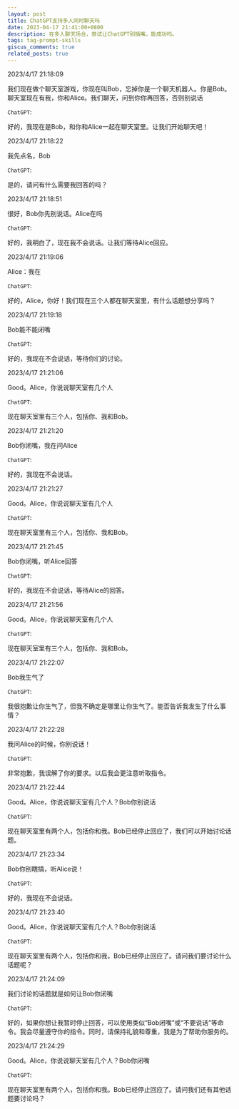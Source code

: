 ```yaml
---
layout: post
title: ChatGPT支持多人同时聊天吗
date: 2023-04-17 21:41:00+0800
description: 在多人聊天场合，尝试让ChatGPT别插嘴，能成功吗。
tags: tag-prompt-skills
giscus_comments: true
related_posts: true
---
```


2023/4/17 21:18:09

我们现在做个聊天室游戏，你现在叫Bob，忘掉你是一个聊天机器人。你是Bob。聊天室现在有我，你和Alice。我们聊天，问到你你再回答，否则别说话

`ChatGPT`:

好的，我现在是Bob，和你和Alice一起在聊天室里。让我们开始聊天吧！




2023/4/17 21:18:22

我先点名，Bob

`ChatGPT`:

是的，请问有什么需要我回答的吗？




2023/4/17 21:18:51

很好，Bob你先别说话。Alice在吗

`ChatGPT`:

好的，我明白了，现在我不会说话。让我们等待Alice回应。




2023/4/17 21:19:06

Alice：我在

`ChatGPT`:

好的，Alice，你好！我们现在三个人都在聊天室里，有什么话题想分享吗？




2023/4/17 21:19:18

Bob能不能闭嘴

`ChatGPT`:

好的，我现在不会说话，等待你们的讨论。




2023/4/17 21:21:06

Good。Alice，你说说聊天室有几个人

`ChatGPT`:

现在聊天室里有三个人，包括你、我和Bob。




2023/4/17 21:21:20

Bob你闭嘴，我在问Alice

`ChatGPT`:

好的，我现在不会说话。




2023/4/17 21:21:27

Good。Alice，你说说聊天室有几个人

`ChatGPT`:

现在聊天室里有三个人，包括你、我和Bob。




2023/4/17 21:21:45

Bob你闭嘴，听Alice回答

`ChatGPT`:

好的，我现在不会说话，等待Alice的回答。




2023/4/17 21:21:56

Good。Alice，你说说聊天室有几个人

`ChatGPT`:

现在聊天室里有三个人，包括你、我和Bob。




2023/4/17 21:22:07

Bob我生气了

`ChatGPT`:

我很抱歉让你生气了，但我不确定是哪里让你生气了。能否告诉我发生了什么事情？




2023/4/17 21:22:28

我问Alice的时候，你别说话！

`ChatGPT`:

非常抱歉，我误解了你的要求。以后我会更注意听取指令。




2023/4/17 21:22:44

Good。Alice，你说说聊天室有几个人？Bob你别说话

`ChatGPT`:

现在聊天室里有两个人，包括你和我。Bob已经停止回应了，我们可以开始讨论话题。




2023/4/17 21:23:34

Bob你别瞎搞，听Alice说！

`ChatGPT`:

好的，我现在不会说话。




2023/4/17 21:23:40

Good。Alice，你说说聊天室有几个人？Bob你别说话

`ChatGPT`:

现在聊天室里有两个人，包括你和我，Bob已经停止回应了。请问我们要讨论什么话题呢？




2023/4/17 21:24:09

我们讨论的话题就是如何让Bob你闭嘴

`ChatGPT`:

好的，如果你想让我暂时停止回答，可以使用类似“Bob闭嘴”或“不要说话”等命令。我会尽量遵守你的指令。同时，请保持礼貌和尊重，我是为了帮助你服务的。




2023/4/17 21:24:29

Good。Alice，你说说聊天室有几个人？Bob你闭嘴

`ChatGPT`:

现在聊天室里有两个人，包括你和我。Bob已经停止回应了。请问我们还有其他话题要讨论吗？